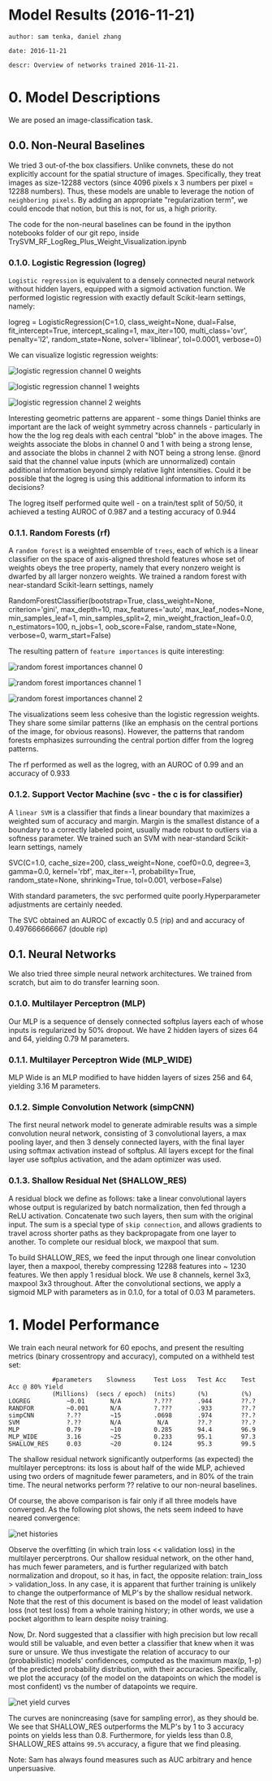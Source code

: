 # Model Results (2016-11-21) 
    author: sam tenka, daniel zhang

    date: 2016-11-21

    descr: Overview of networks trained 2016-11-21.

# 0. Model Descriptions

We are posed an image-classification task.

## 0.0. Non-Neural Baselines

We tried 3 out-of-the box classifiers. Unlike convnets, these do not explicitly
account for the spatial structure of images. Specifically, they treat images as
size-12288 vectors (since 4096 pixels x 3 numbers per pixel = 12288 numbers).
Thus, these models are unable to leverage the notion of `neighboring pixels`.
By adding an appropriate "regularization term", we could encode that notion,
but this is not, for us, a high priority.

The code for the non-neural baselines can be found in the ipython notebooks folder of our git repo, inside TrySVM_RF_LogReg_Plus_Weight_Visualization.ipynb

### 0.1.0. Logistic Regression (logreg)

`Logistic regression` is equivalent to a densely connected
neural network without hidden layers, equipped with a sigmoid
activation function.
We performed logistic regression with exactly default Scikit-learn
settings, namely:

logreg = LogisticRegression(C=1.0, class_weight=None, dual=False, fit_intercept=True,
          intercept_scaling=1, max_iter=100, multi_class='ovr',
          penalty='l2', random_state=None, solver='liblinear', tol=0.0001,
          verbose=0)

We can visualize logistic regression weights:

![logistic regression channel 0 weights](/discussion/figures/log_reg_weight_visualizations_channel_0.png)

![logistic regression channel 1 weights](/discussion/figures/log_reg_weight_visualizations_channel_1.png)

![logistic regression channel 2 weights](/discussion/figures/log_reg_weight_visualizations_channel_2.png)

Interesting geometric patterns are apparent - some things Daniel thinks are important are the lack of weight symmetry across channels - particularly in how the the log reg deals with each central "blob" in the above images. The weights associate the blobs in channel 0 and 1 with being a strong lense, and associate the blobs in channel 2 with NOT being a strong lense. @nord said that the channel value inputs (which are unnormalized) contain additional information beyond simply relative light intensities. Could it be possible that the logreg is using this additional information to inform its decisions?

The logreg itself performed quite well - on a train/test split of 50/50, it achieved a testing AUROC of 0.987 and a testing accuracy of 0.944

### 0.1.1. Random Forests (rf)

A `random forest` is a weighted ensemble of `trees`, each of which
is a linear classifier on the space of axis-aligned threshold features
whose set of weights obeys the tree property, namely that every nonzero 
weight is dwarfed by all larger nonzero weights.
We trained a random forest with near-standard Scikit-learn settings,
namely

RandomForestClassifier(bootstrap=True, class_weight=None, criterion='gini',
            max_depth=10, max_features='auto', max_leaf_nodes=None,
            min_samples_leaf=1, min_samples_split=2,
            min_weight_fraction_leaf=0.0, n_estimators=100, n_jobs=1,
            oob_score=False, random_state=None, verbose=0,
            warm_start=False)

The resulting pattern of `feature importances` is quite interesting:

![random forest importances channel 0](/discussion/figures/rf_importance_visualizations_channel_0.png)

![random forest importances channel 1](/discussion/figures/rf_importance_visualizations_channel_1.png)

![random forest importances channel 2](/discussion/figures/rf_importance_visualizations_channel_2.png)

The visualizations seem less cohesive than the logistic regression weights. They share some similar patterns (like an emphasis on the central portions of the image, for obvious reasons).
However, the patterns that random forests emphasizes surrounding the central portion differ from the logreg patterns.

The rf performed as well as the logreg, with an AUROC of 0.99 and an accuracy of 0.933

### 0.1.2. Support Vector Machine (svc - the c is for classifier)

A `linear SVM` is a classifier that finds a linear boundary
that maximizes a weighted sum of accuracy and margin. Margin
is the smallest distance of a boundary to a correctly labeled point,
usually made robust to outliers via a softness parameter. 
We trained such an SVM with near-standard Scikit-learn settings,
namely

SVC(C=1.0, cache_size=200, class_weight=None, coef0=0.0, degree=3, gamma=0.0,
  kernel='rbf', max_iter=-1, probability=True, random_state=None,
  shrinking=True, tol=0.001, verbose=False)

With standard parameters, the svc performed quite poorly.Hyperparameter adjustments are certainly needed.

The SVC obtained an AUROC of excactly 0.5 (rip) and and accuracy of 0.497666666667 (double rip)

## 0.1. Neural Networks

We also tried three simple neural network architectures. We trained from scratch, 
but aim to do transfer learning soon.

### 0.1.0. Multilayer Perceptron (MLP)

Our MLP is a sequence of densely connected softplus layers
each of whose inputs is regularized by 50% dropout. We have 2
hidden layers of sizes 64 and 64, yielding 0.79 M parameters.

### 0.1.1. Multilayer Perceptron Wide (MLP_WIDE)

MLP Wide is an MLP modified to have hidden layers of
sizes 256 and 64, yielding 3.16 M parameters.

### 0.1.2. Simple Convolution Network (simpCNN)

The first neural network model to generate admirable results was a simple convolution neural network, consisting of 3 convolutional layers, a max pooling layer, and then 3 densely connected layers, with the final layer using softmax activation instead of softplus. All layers except for the final layer use softplus activation, and the adam optimizer was used.

### 0.1.3. Shallow Residual Net (SHALLOW_RES)

A residual block we define as follows: take a
linear convolutional layers whose output is
regularized by batch normalization, then fed
through a ReLU activation. Concatenate two such
layers, then sum with the original input. The
sum is a special type of `skip connection`, and
allows gradients to travel across shorter paths 
as they backpropagate from one layer to another.
To complete our residual block, we maxpool that sum.

To build SHALLOW_RES, we feed the input through one
linear convolution layer, then a maxpool, thereby
compressing 12288 features into  ~ 1230 features.
We then apply 1 residual block. We use 8 channels,
kernel 3x3, maxpool 3x3 throughout. After the convolutional
sections, we apply a sigmoid MLP with parameters as in
0.1.0, for a total of 0.03 M parameters.

# 1. Model Performance 

We train each neural network for 60 epochs, and present the resulting metrics
(binary crossentropy and accuracy), computed on a withheld test set:
                
                #parameters    Slowness     Test Loss   Test Acc    Test Acc @ 80% Yield
                (Millions)  (secs / epoch)  (nits)      (%)         (%)
    LOGREG          ~0.01       N/A         ?.???       .944        ??.?
    RANDFOR         ~0.001      N/A         ?.???       .933        ??.?
    simpCNN         ?.??        ~15         .0698       .974        ??.?
    SVM             ?.??        N/A          N/A        ??.?        ??.?
    MLP             0.79        ~10         0.285       94.4        96.9 
    MLP_WIDE        3.16        ~25         0.233       95.1        97.3
    SHALLOW_RES     0.03        ~20         0.124       95.3        99.5

The shallow residual network significantly outperforms (as expected)
the multilayer perceptrons: its loss is about half of the wide MLP,
achieved using two orders of magnitude fewer parameters, and in 80%
of the train time. The neural networks perform ?? relative to our 
non-neural baselines.  

Of course, the above comparison is fair only if all three models have converged.
As the following plot shows, the nets seem indeed to have neared convergence:

![net histories](/discussion/figures/MLP_vs_MLP_WIDE_vs_SHALLOW_RES.hist.png)

Observe the overfitting (in which train loss << validation loss) in the 
multilayer percerptrons. Our shallow residual network, on the other hand,
has much fewer parameters, and is further regularized with batch normalization
and dropout, so it has, in fact, the opposite relation: train_loss > validation_loss. 
In any case, it is apparent that further training is unlikely to change
the outperformance of MLP's by the shallow residual network. Note that
the rest of this document is based on the model of least validation loss
(not test loss) from a whole training history; in other words, we use 
a pocket algorithm to learn despite noisy training.

Now, Dr. Nord suggested that a classifier with high precision but low
recall would still be valuable, and even better a classifier that
knew when it was sure or unsure. We thus investigate the relation
of accuracy to our (probabilistic) models' confidences, computed as the maximum
max(p, 1-p) of the predicted probability distribution, with their accuracies.
Specifically, we plot the accuracy (of the model on the datapoints on which the
model is most confident) vs the number of datapoints we require.

![net yield curves](/discussion/figures/MLP_vs_MLP_WIDE_vs_SHALLOW_RES.yield.png)

The curves are nonincreasing (save for sampling error), as they should be.
We see that SHALLOW_RES outperforms the MLP's by 1 to 3 accuracy points on
yields less than 0.8. Furthermore, for yields less than 0.8, SHALLOW_RES
attains `99.5%` accuracy, a figure that we find pleasing.

Note: Sam has always found measures such as AUC arbitrary and hence
unpersuasive.

